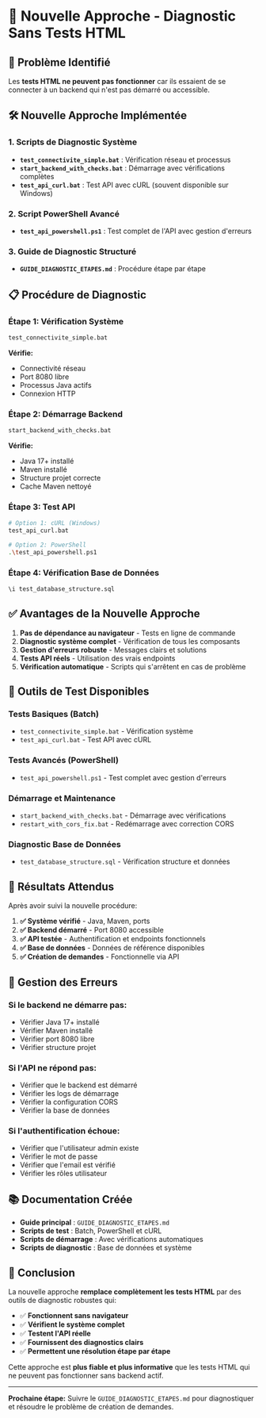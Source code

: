 # 🔄 Nouvelle Approche - Diagnostic Sans Tests HTML

## 🚨 Problème Identifié

Les **tests HTML ne peuvent pas fonctionner** car ils essaient de se connecter à un backend qui n'est pas démarré ou accessible.

## 🛠️ Nouvelle Approche Implémentée

### **1. Scripts de Diagnostic Système**

- **`test_connectivite_simple.bat`** : Vérification réseau et processus
- **`start_backend_with_checks.bat`** : Démarrage avec vérifications complètes
- **`test_api_curl.bat`** : Test API avec cURL (souvent disponible sur Windows)

### **2. Script PowerShell Avancé**

- **`test_api_powershell.ps1`** : Test complet de l'API avec gestion d'erreurs

### **3. Guide de Diagnostic Structuré**

- **`GUIDE_DIAGNOSTIC_ETAPES.md`** : Procédure étape par étape

## 📋 Procédure de Diagnostic

### **Étape 1: Vérification Système**

```bash
test_connectivite_simple.bat
```

**Vérifie:**

- Connectivité réseau
- Port 8080 libre
- Processus Java actifs
- Connexion HTTP

### **Étape 2: Démarrage Backend**

```bash
start_backend_with_checks.bat
```

**Vérifie:**

- Java 17+ installé
- Maven installé
- Structure projet correcte
- Cache Maven nettoyé

### **Étape 3: Test API**

```bash
# Option 1: cURL (Windows)
test_api_curl.bat

# Option 2: PowerShell
.\test_api_powershell.ps1
```

### **Étape 4: Vérification Base de Données**

```sql
\i test_database_structure.sql
```

## ✅ Avantages de la Nouvelle Approche

1. **Pas de dépendance au navigateur** - Tests en ligne de commande
2. **Diagnostic système complet** - Vérification de tous les composants
3. **Gestion d'erreurs robuste** - Messages clairs et solutions
4. **Tests API réels** - Utilisation des vrais endpoints
5. **Vérification automatique** - Scripts qui s'arrêtent en cas de problème

## 🔧 Outils de Test Disponibles

### **Tests Basiques (Batch)**

- `test_connectivite_simple.bat` - Vérification système
- `test_api_curl.bat` - Test API avec cURL

### **Tests Avancés (PowerShell)**

- `test_api_powershell.ps1` - Test complet avec gestion d'erreurs

### **Démarrage et Maintenance**

- `start_backend_with_checks.bat` - Démarrage avec vérifications
- `restart_with_cors_fix.bat` - Redémarrage avec correction CORS

### **Diagnostic Base de Données**

- `test_database_structure.sql` - Vérification structure et données

## 🎯 Résultats Attendus

Après avoir suivi la nouvelle procédure:

1. **✅ Système vérifié** - Java, Maven, ports
2. **✅ Backend démarré** - Port 8080 accessible
3. **✅ API testée** - Authentification et endpoints fonctionnels
4. **✅ Base de données** - Données de référence disponibles
5. **✅ Création de demandes** - Fonctionnelle via API

## 🚨 Gestion des Erreurs

### **Si le backend ne démarre pas:**

- Vérifier Java 17+ installé
- Vérifier Maven installé
- Vérifier port 8080 libre
- Vérifier structure projet

### **Si l'API ne répond pas:**

- Vérifier que le backend est démarré
- Vérifier les logs de démarrage
- Vérifier la configuration CORS
- Vérifier la base de données

### **Si l'authentification échoue:**

- Vérifier que l'utilisateur admin existe
- Vérifier le mot de passe
- Vérifier que l'email est vérifié
- Vérifier les rôles utilisateur

## 📚 Documentation Créée

- **Guide principal** : `GUIDE_DIAGNOSTIC_ETAPES.md`
- **Scripts de test** : Batch, PowerShell et cURL
- **Scripts de démarrage** : Avec vérifications automatiques
- **Scripts de diagnostic** : Base de données et système

## 🎉 Conclusion

La nouvelle approche **remplace complètement les tests HTML** par des outils de diagnostic robustes qui:

- ✅ **Fonctionnent sans navigateur**
- ✅ **Vérifient le système complet**
- ✅ **Testent l'API réelle**
- ✅ **Fournissent des diagnostics clairs**
- ✅ **Permettent une résolution étape par étape**

Cette approche est **plus fiable et plus informative** que les tests HTML qui ne peuvent pas fonctionner sans backend actif.

---

**Prochaine étape:** Suivre le `GUIDE_DIAGNOSTIC_ETAPES.md` pour diagnostiquer et résoudre le problème de création de demandes.
